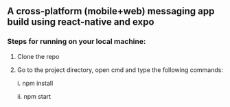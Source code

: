 ## A cross-platform (mobile+web) messaging app build using react-native and expo

### Steps for running on your local machine:

1. Clone the repo
2. Go to the project directory, open cmd and type the following commands:

    i. npm install

    ii. npm start
